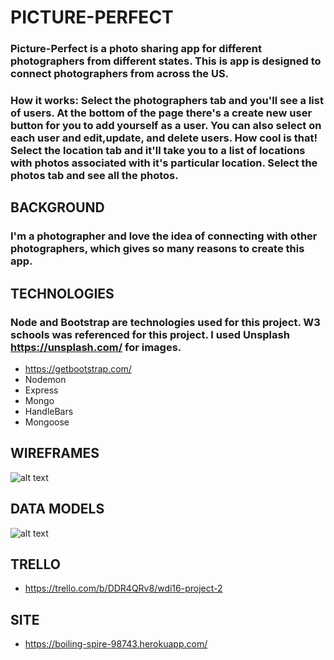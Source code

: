 # PICTURE-PERFECT

### Picture-Perfect is a photo sharing app for different photographers from different states. This is app is designed to connect photographers from across the US. 

### How it works: Select  the photographers tab and you'll see a list of users. At the bottom of the page there's a create new user button for you to add yourself as a user. You can also select on each user and edit,update, and delete users. How cool is that! Select the location tab and it'll take you to a list of locations with photos associated with it's particular location. Select the photos tab and see all the photos.

## BACKGROUND
### I'm a photographer and love the idea of connecting with other photographers, which gives so many reasons to create this app.

## TECHNOLOGIES
### Node and Bootstrap are  technologies used for this project. W3 schools was referenced for this project. I used Unsplash https://unsplash.com/ for images.

* https://getbootstrap.com/
* Nodemon
* Express
* Mongo
* HandleBars
* Mongoose

## WIREFRAMES
![alt text](https://i.imgur.com/JCfU3lH.jpg?1)

## DATA MODELS
![alt text](https://i.imgur.com/Fp6hcHk.png)

## TRELLO

* https://trello.com/b/DDR4QRv8/wdi16-project-2

## SITE

* https://boiling-spire-98743.herokuapp.com/

